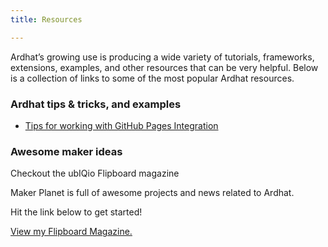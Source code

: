 ```yaml
---
title: Resources

---
```


Ardhat’s growing use is producing a wide variety of tutorials, frameworks, extensions, examples, and other resources that can be very helpful. Below is a collection of links to some of the most popular Ardhat resources.

### Ardhat tips & tricks, and examples

- [Tips for working with GitHub Pages Integration](https://gist.github.com/2890453)


### Awesome maker ideas

Checkout the ubIQio Flipboard magazine


Maker Planet is full of awesome projects and news related to Ardhat. 

Hit the link below to get started!


<a align="right" data-flip-widget="mag" href="https://flipboard.com/@ubiqio/maker-planet-24lrfupcy">View my Flipboard Magazine.</a>
<script src="https://cdn.flipboard.com/web/buttons/js/flbuttons.min.js" type="text/javascript"></script>